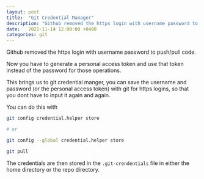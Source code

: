 ```yaml
---
layout: post
title:  "Git Credential Manager"
description: "Github removed the https login with username password to push/pull code, This is now the official way if you dont want to use ssh-key"
date:   2021-11-14 12:00:00 +0400
categories: git
---
```


Github removed the https login with username password to push/pull code.

Now you have to generate a personal access token and use that token instead of the password for those operations.

This brings us to git credential manger, you can save the username and password (or the personal access token) with git for https logins, so that you dont have to input it again and again.

 You can do this with

```bash
git config credential.helper store

# or

git config --global credential.helper store

git pull
```

The credentials are then stored in the `.git-crendentials` file in either the home directory or the repo directory.
